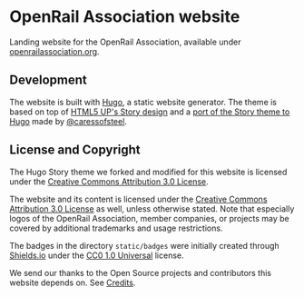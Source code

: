 # OpenRail Association website

Landing website for the OpenRail Association, available under [openrailassociation.org](https://openrailassociation.org).

## Development

The website is built with [Hugo](https://gohugo.io/), a static website generator. The theme is based on top of [HTML5 UP's Story design](https://html5up.net/story) and a [port of the Story theme to Hugo](https://github.com/caressofsteel/hugo-story) made by [@caressofsteel](https://github.com/caressofsteel).

## License and Copyright

The Hugo Story theme we forked and modified for this website is licensed under the [Creative Commons Attribution 3.0 License](https://creativecommons.org/licenses/by/3.0/).

The website and its content is licensed under the [Creative Commons Attribution 3.0 License](https://creativecommons.org/licenses/by/3.0/) as well, unless otherwise stated. Note that especially logos of the OpenRail Association, member companies, or projects may be covered by additional trademarks and usage restrictions.

The badges in the directory `static/badges` were initially created through [Shields.io](https://shields.io) under the [CC0 1.0 Universal](https://github.com/badges/shields/blob/master/LICENSE) license.

We send our thanks to the Open Source projects and contributors this website depends on. See [Credits](https://openrailassociation.org/credits/).
